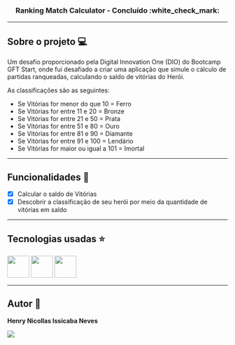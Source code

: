 <h3 align="center">Ranking Match Calculator - Concluído :white_check_mark:</h3>

---

## Sobre o projeto :computer:

Um desafio proporcionado pela Digital Innovation One (DIO) do Bootcamp GFT Start, onde fui desafiado a criar uma aplicação que simule o cálculo de partidas ranqueadas, calculando o saldo de vitórias do Herói.

As classificações são as seguintes:
- Se Vitórias for menor do que 10 = Ferro
- Se Vitórias for entre 11 e 20 = Bronze
- Se Vitórias for entre 21 e 50 = Prata
- Se Vitórias for entre 51 e 80 = Ouro
- Se Vitórias for entre 81 e 90 = Diamante
- Se Vitórias for entre 91 e 100 = Lendário
- Se Vitórias for maior ou igual a 101 = Imortal

---

## Funcionalidades :wrench:

- [x] Calcular o saldo de Vitórias
- [x] Descobrir a classificação de seu herói por meio da quantidade de vitórias em saldo

---

## Tecnologias usadas :star:

<div display="flex" gap="16px">
  <img width="50px" height="50px" src="https://cdn.jsdelivr.net/gh/devicons/devicon@latest/icons/html5/html5-original.svg" />
  <img width="50px" height="50px" src="https://cdn.jsdelivr.net/gh/devicons/devicon@latest/icons/css3/css3-original.svg" />
  <img width="50px" height="50px" src="https://cdn.jsdelivr.net/gh/devicons/devicon@latest/icons/javascript/javascript-original.svg" />
</div>

---

## Autor :raising_hand:
<p><b>Henry Nicollas Issicaba Neves</b></p>
<div display="flex">
  <a href="https://www.linkedin.com/in/henry-nicollas-issicaba-neves-05a54024a?utm_source=share&utm_campaign=share_via&utm_content=profile&utm_medium=android_app"><img src="https://img.shields.io/badge/LinkedIn-0077B5?style=for-the-badge&logo=linkedin&logoColor=white"></a>
</div>
